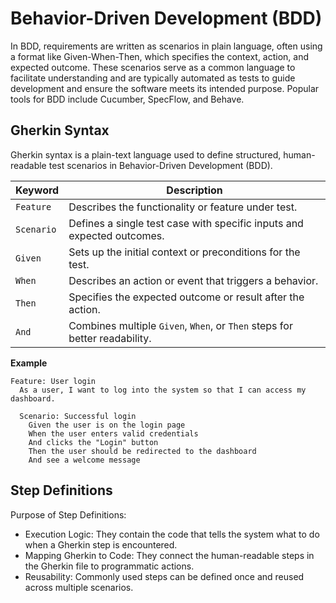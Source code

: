 # Behavior-Driven Development (BDD)

In BDD, requirements are written as scenarios in plain language, often using a format like Given-When-Then, which specifies the context, action, and expected outcome. These scenarios serve as a common language to facilitate understanding and are typically automated as tests to guide development and ensure the software meets its intended purpose. Popular tools for BDD include Cucumber, SpecFlow, and Behave.

## Gherkin Syntax

Gherkin syntax is a plain-text language used to define structured, human-readable test scenarios in Behavior-Driven Development (BDD).

| **Keyword** | **Description**                                                            |
| ----------- | -------------------------------------------------------------------------- |
| `Feature`   | Describes the functionality or feature under test.                         |
| `Scenario`  | Defines a single test case with specific inputs and expected outcomes.     |
| `Given`     | Sets up the initial context or preconditions for the test.                 |
| `When`      | Describes an action or event that triggers a behavior.                     |
| `Then`      | Specifies the expected outcome or result after the action.                 |
| `And`       | Combines multiple `Given`, `When`, or `Then` steps for better readability. |

**Example**

```
Feature: User login
  As a user, I want to log into the system so that I can access my dashboard.

  Scenario: Successful login
    Given the user is on the login page
    When the user enters valid credentials
    And clicks the "Login" button
    Then the user should be redirected to the dashboard
    And see a welcome message
```

## Step Definitions

Purpose of Step Definitions:

- Execution Logic: They contain the code that tells the system what to do when a Gherkin step is encountered.
- Mapping Gherkin to Code: They connect the human-readable steps in the Gherkin file to programmatic actions.
- Reusability: Commonly used steps can be defined once and reused across multiple scenarios.

